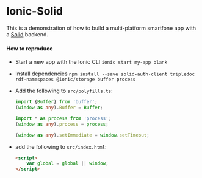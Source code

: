 # Ionic-Solid

This is a demonstration of how to build a multi-platform smartfone app with a [Solid](https://solid.inrupt.com/) backend.

#### How to reproduce

- Start a new app with the Ionic CLI
`ionic start my-app blank`

- Install dependencies
`npm install --save solid-auth-client tripledoc rdf-namespaces @ionic/storage buffer process`

- Add the following to `src/polyfills.ts`:
    ```typescript
    import {Buffer} from 'buffer';
    (window as any).Buffer = Buffer;

    import * as process from 'process';
    (window as any).process = process;

    (window as any).setImmediate = window.setTimeout;
    ```
- add the following to `src/index.html`:
    ```html
    <script>
        var global = global || window;
    </script>
    ```